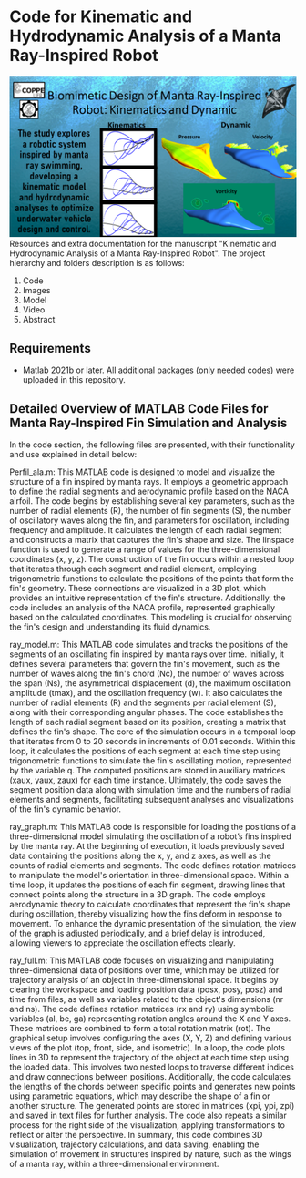 # Code for Kinematic and Hydrodynamic Analysis of a Manta Ray-Inspired Robot
![image info](AbstractB.png)
Resources and extra documentation for the manuscript "Kinematic and Hydrodynamic Analysis of a Manta Ray-Inspired Robot". The project hierarchy and folders description is as follows:
1. Code
2. Images
3. Model
4. Video
5. Abstract

## Requirements

* Matlab 2021b or later. All additional packages (only needed codes) were uploaded in this repository.

## Detailed Overview of MATLAB Code Files for Manta Ray-Inspired Fin Simulation and Analysis

In the code section, the following files are presented, with their functionality and use explained in detail below:

Perfil_ala.m: This MATLAB code is designed to model and visualize the structure of a fin inspired by manta rays. It employs a geometric approach to define the radial segments and aerodynamic profile based on the NACA airfoil. The code begins by establishing several key parameters, such as the number of radial elements (R), the number of fin segments (S), the number of oscillatory waves along the fin, and parameters for oscillation, including frequency and amplitude. It calculates the length of each radial segment and constructs a matrix that captures the fin's shape and size. The linspace function is used to generate a range of values for the three-dimensional coordinates (x, y, z). The construction of the fin occurs within a nested loop that iterates through each segment and radial element, employing trigonometric functions to calculate the positions of the points that form the fin's geometry. These connections are visualized in a 3D plot, which provides an intuitive representation of the fin's structure. Additionally, the code includes an analysis of the NACA profile, represented graphically based on the calculated coordinates. This modeling is crucial for observing the fin's design and understanding its fluid dynamics.

ray_model.m: This MATLAB code simulates and tracks the positions of the segments of an oscillating fin inspired by manta rays over time. Initially, it defines several parameters that govern the fin's movement, such as the number of waves along the fin's chord (Nc), the number of waves across the span (Ns), the asymmetrical displacement (d), the maximum oscillation amplitude (tmax), and the oscillation frequency (w). It also calculates the number of radial elements (R) and the segments per radial element (S), along with their corresponding angular phases. The code establishes the length of each radial segment based on its position, creating a matrix that defines the fin's shape. The core of the simulation occurs in a temporal loop that iterates from 0 to 20 seconds in increments of 0.01 seconds. Within this loop, it calculates the positions of each segment at each time step using trigonometric functions to simulate the fin's oscillating motion, represented by the variable q. The computed positions are stored in auxiliary matrices (xaux, yaux, zaux) for each time instance. Ultimately, the code saves the segment position data along with simulation time and the numbers of radial elements and segments, facilitating subsequent analyses and visualizations of the fin's dynamic behavior.

ray_graph.m: This MATLAB code is responsible for loading the positions of a three-dimensional model simulating the oscillation of a robot’s fins inspired by the manta ray. At the beginning of execution, it loads previously saved data containing the positions along the x, y, and z axes, as well as the counts of radial elements and segments. The code defines rotation matrices to manipulate the model's orientation in three-dimensional space. Within a time loop, it updates the positions of each fin segment, drawing lines that connect points along the structure in a 3D graph. The code employs aerodynamic theory to calculate coordinates that represent the fin's shape during oscillation, thereby visualizing how the fins deform in response to movement. To enhance the dynamic presentation of the simulation, the view of the graph is adjusted periodically, and a brief delay is introduced, allowing viewers to appreciate the oscillation effects clearly.

ray_full.m: This MATLAB code focuses on visualizing and manipulating three-dimensional data of positions over time, which may be utilized for trajectory analysis of an object in three-dimensional space. It begins by clearing the workspace and loading position data (posx, posy, posz) and time from files, as well as variables related to the object's dimensions (nr and ns). The code defines rotation matrices (rx and ry) using symbolic variables (al, be, ga) representing rotation angles around the X and Y axes. These matrices are combined to form a total rotation matrix (rot). The graphical setup involves configuring the axes (X, Y, Z) and defining various views of the plot (top, front, side, and isometric). In a loop, the code plots lines in 3D to represent the trajectory of the object at each time step using the loaded data. This involves two nested loops to traverse different indices and draw connections between positions. Additionally, the code calculates the lengths of the chords between specific points and generates new points using parametric equations, which may describe the shape of a fin or another structure. The generated points are stored in matrices (xpi, ypi, zpi) and saved in text files for further analysis. The code also repeats a similar process for the right side of the visualization, applying transformations to reflect or alter the perspective. In summary, this code combines 3D visualization, trajectory calculations, and data saving, enabling the simulation of movement in structures inspired by nature, such as the wings of a manta ray, within a three-dimensional environment.
